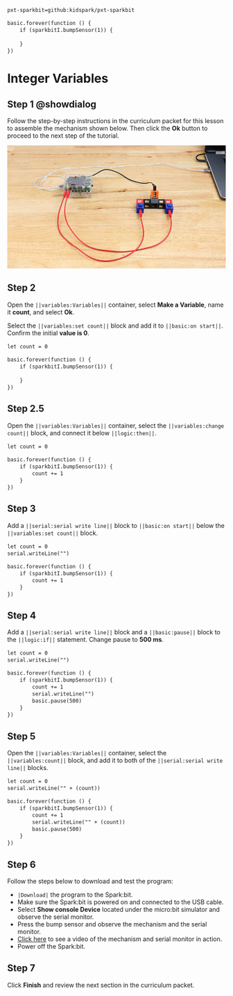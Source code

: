 ```package
pxt-sparkbit=github:kidspark/pxt-sparkbit
```

```template
basic.forever(function () {
    if (sparkbitI.bumpSensor(1)) {
    	
    }
})
```

# Integer Variables

## Step 1 @showdialog

Follow the step-by-step instructions in the curriculum packet for this lesson to assemble the mechanism shown below. Then click the **Ok** button to proceed to the next step of the tutorial.

![integer-variables-1](https://raw.githubusercontent.com/KidSpark/tutorials/master/assets/3-3-integer-variables-1.png)

## Step 2

Open the ``||variables:Variables||`` container, select **Make a Variable**, name it **count**, and select **Ok**.

Select the ``||variables:set count||`` block and add it to ``||basic:on start||``. Confirm the initial **value is 0**. 

```blocks
let count = 0
```

```blocks
basic.forever(function () {
    if (sparkbitI.bumpSensor(1)) {
        
    }
})
```

## Step 2.5

Open the ``||variables:Variables||`` container, select the ``||variables:change count||`` block, and connect it below ``||logic:then||``.

```blocks
let count = 0
```

```blocks
basic.forever(function () {
    if (sparkbitI.bumpSensor(1)) {
        count += 1
    }
})
```


## Step 3


Add a ``||serial:serial write line||`` block to ``||basic:on start||`` below the ``||variables:set count||`` block.


```blocks
let count = 0
serial.writeLine("")
```

```blocks
basic.forever(function () {
    if (sparkbitI.bumpSensor(1)) {
        count += 1
    }
})
```

## Step 4

Add a ``||serial:serial write line||`` block and a ``||basic:pause||`` block to the ``||logic:if||`` statement. Change pause to **500 ms**.

```blocks
let count = 0
serial.writeLine("")
```

```blocks
basic.forever(function () {
    if (sparkbitI.bumpSensor(1)) {
        count += 1
        serial.writeLine("")
        basic.pause(500)
    }
})
```

## Step 5

Open the ``||variables:Variables||`` container, select the ``||variables:count||`` block, and add it to both of the ``||serial:serial write line||`` blocks.

```blocks
let count = 0
serial.writeLine("" + (count))
```

```blocks
basic.forever(function () {
    if (sparkbitI.bumpSensor(1)) {
        count += 1
        serial.writeLine("" + (count))
        basic.pause(500)
    }
})
```

## Step 6

Follow the steps below to download and test the program:
* ``|Download|`` the program to the Spark:bit.
* Make sure the Spark:bit is powered on and connected to the USB cable.
* Select **Show console Device** located under the micro:bit simulator and observe the serial monitor.
* Press the bump sensor and observe the mechanism and the serial monitor.
* [Click here](https://youtu.be/i9J7VC1TM9U) to see a video of the mechanism and serial monitor in action.
* Power off the Spark:bit.

## Step 7

Click **Finish** and review the next section in the curriculum packet.